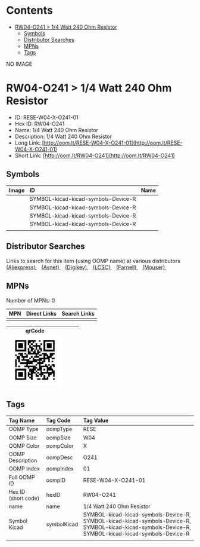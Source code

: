 



Contents
========

* [RW04-O241 > 1/4 Watt 240 Ohm Resistor](#rw04-o241--14-watt-240-ohm-resistor)
	* [Symbols](#symbols)
	* [Distributor Searches](#distributor-searches)
	* [MPNs](#mpns)
	* [Tags](#tags)
  
NO IMAGE  
# RW04-O241 > 1/4 Watt 240 Ohm Resistor

- ID: RESE-W04-X-O241-01
- Hex ID: RW04-O241
- Name: 1/4 Watt 240 Ohm Resistor
- Description: 1/4 Watt 240 Ohm Resistor
- Long Link: [http://oom.lt/RESE-W04-X-O241-01](http://oom.lt/RESE-W04-X-O241-01)
- Short Link: [http://oom.lt/RW04-O241](http://oom.lt/RW04-O241)

## Symbols
  

|Image|ID|Name|
| :--- | :--- | :--- |
|![]()|SYMBOL-kicad-kicad-symbols-Device-R||
|![]()|SYMBOL-kicad-kicad-symbols-Device-R||
|![]()|SYMBOL-kicad-kicad-symbols-Device-R||
|![]()|SYMBOL-kicad-kicad-symbols-Device-R||
||||

## Distributor Searches
  
Links to search for this item (using OOMP name) at various distributors  
[(Aliexpress) ](https://www.aliexpress.com/wholesale?SearchText=11171/4+Watt+240+Ohm+Resistor)&nbsp;&nbsp;&nbsp;[(Avnet) ](https://www.avnet.com/shop/us/search/1/4+Watt+240+Ohm+Resistor)&nbsp;&nbsp;&nbsp;[(Digikey) ](https://www.digikey.co.uk/en/products/result?s=1/4+Watt+240+Ohm+Resistor)&nbsp;&nbsp;&nbsp;[(LCSC) ](https://www.lcsc.com/search?q=1/4+Watt+240+Ohm+Resistor)&nbsp;&nbsp;&nbsp;[(Farnell) ](https://uk.farnell.com/search?st=1/4+Watt+240+Ohm+Resistor)&nbsp;&nbsp;&nbsp;[(Mouser) ](https://www.mouser.com/c/?q=1/4+Watt+240+Ohm+Resistor)&nbsp;&nbsp;&nbsp;
## MPNs
  
Number of MPNs: 0  

|MPN|Direct Links|Search Links|
| :--- | :--- | :--- |
||||
  

|qrCode<br>[![](https://raw.githubusercontent.com/oomlout/oomlout_OOMP_parts_V2/main/RESE/W04/X/O241/01/qrCode_140.png)](https://github.com/oomlout/oomlout_OOMP_parts_V2/tree/main/RESE/W04/X/O241/01/qrCode.png)||||
| :---: | :---: | :---: | :---: |

## Tags
  

|Tag Name|Tag Code|Tag Value|
| :--- | :--- | :--- |
|OOMP Type|oompType|RESE|
|OOMP Size|oompSize|W04|
|OOMP Color|oompColor|X|
|OOMP Description|oompDesc|O241|
|OOMP Index|oompIndex|01|
|Full OOMP ID|oompID|RESE-W04-X-O241-01|
|Hex ID (short code)|hexID|RW04-O241|
|name|name|1/4 Watt 240 Ohm Resistor|
|Symbol Kicad|symbolKicad|SYMBOL-kicad-kicad-symbols-Device-R, SYMBOL-kicad-kicad-symbols-Device-R, SYMBOL-kicad-kicad-symbols-Device-R, SYMBOL-kicad-kicad-symbols-Device-R|
||||

